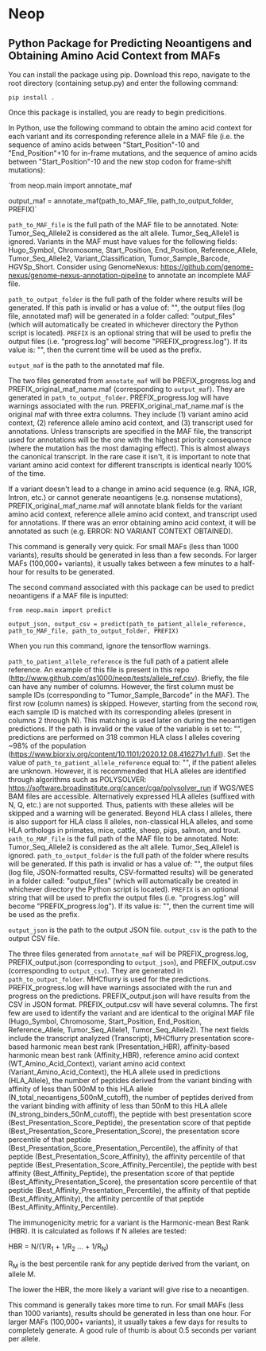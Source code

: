 # Neop
## Python Package for Predicting Neoantigens and Obtaining Amino Acid Context from MAFs

You can install the package using pip. Download this repo, navigate to the root directory (containing setup.py) and enter the following command:

`pip install .`

Once this package is installed, you are ready to begin predicitions.

In Python, use the following command to obtain the amino acid context for each variant and its corresponding reference allele in a MAF file (i.e. the sequence of amino acids between "Start_Position"-10 and "End_Position"+10 for in-frame mutations, and the sequence of amino acids between "Start_Position"-10 and the new stop codon for frame-shift mutations):

`from neop.main import annotate_maf

output_maf = annotate_maf(path_to_MAF_file, path_to_output_folder, PREFIX)`

`path_to_MAF_file` is the full path of the MAF file to be annotated. Note: Tumor_Seq_Allele2 is considered as the alt allele. Tumor_Seq_Allele1 is ignored. Variants in the MAF must have values for the following fields: Hugo_Symbol, Chromosome, Start_Position, End_Position, Reference_Allele, Tumor_Seq_Allele2, Variant_Classification, Tumor_Sample_Barcode, HGVSp_Short. Consider using GenomeNexus: https://github.com/genome-nexus/genome-nexus-annotation-pipeline to annotate an incomplete MAF file.

`path_to_output_folder` is the full path of the folder where results will be generated. If this path is invalid or has a value of: "", the output files (log file, annotated maf) will be generated in a folder called: "output_files" (which will automatically be created in whichever directory the Python script is located).
`PREFIX` is an optional string that will be used to prefix the output files (i.e. "progress.log" will become "PREFIX_progress.log"). If its value is: "", then the current time will be used as the prefix.

`output_maf` is the path to the annotated maf file.

The two files generated from `annotate_maf` will be PREFIX_progress.log and PREFIX_original_maf_name.maf (corresponding to `output_maf`). They are generated in `path_to_output_folder`. PREFIX_progress.log will have warnings associated with the run. PREFIX_original_maf_name.maf is the original maf with three extra columns. They include (1) variant amino acid context, (2) reference allele amino acid context, and (3) transcript used for annotations. Unless transcripts are specified in the MAF file, the transcript used for annotations will be the one with the highest priority consequence (where the mutation has the most damaging effect). This is almost always the canonical transcript. In the rare case it isn't, it is important to note that variant amino acid context for different transcripts is identical nearly 100% of the time.

If a variant doesn't lead to a change in amino acid sequence (e.g. RNA, IGR, Intron, etc.) or cannot generate neoantigens (e.g. nonsense mutations), PREFIX_original_maf_name.maf will annotate blank fields for the variant amino acid context, reference allele amino acid context, and transcript used for annotations. If there was an error obtaining amino acid context, it will be annotated as such (e.g. ERROR: NO VARIANT CONTEXT OBTAINED).

This command is generally very quick. For small MAFs (less than 1000 variants), results should be generated in less than a few seconds. For larger MAFs (100,000+ variants), it usually takes between a few minutes to a half-hour for results to be generated.

The second command associated with this package can be used to predict neoantigens if a MAF file is inputted:

`from neop.main import predict`

`output_json, output_csv = predict(path_to_patient_allele_reference, path_to_MAF_file, path_to_output_folder, PREFIX)`

When you run this command, ignore the tensorflow warnings.

`path_to_patient_allele_reference` is the full path of a patient allele reference. An example of this file is present in this repo (http://www.github.com/as1000/neop/tests/allele_ref.csv). Briefly, the file can have any number of columns. However, the first column must be sample IDs (corresponding to "Tumor_Sample_Barcode" in the MAF). The first row (column names) is skipped. However, starting from the second row, each sample ID is matched with its corresponding alleles (present in columns 2 through N). This matching is used later on during the neoantigen predictions. If the path is invalid or the value of the variable is set to: "", predictions are performed on 318 common HLA class I alleles covering ~98% of the population (https://www.biorxiv.org/content/10.1101/2020.12.08.416271v1.full). Set the value of `path_to_patient_allele_reference` equal to: "", if the patient alleles are unknown. However, it is recommended that HLA alleles are identified through algorithms such as POLYSOLVER: https://software.broadinstitute.org/cancer/cga/polysolver_run if WGS/WES BAM files are accessible. Alternatively expressed HLA alleles (suffixed with N, Q, etc.) are not supported. Thus, patients with these alleles will be skipped and a warning will be generated. Beyond HLA class I alleles, there is also support for HLA class II alleles, non-classical HLA alleles, and some HLA orthologs in primates, mice, cattle, sheep, pigs, salmon, and trout.
`path_to_MAF_file` is the full path of the MAF file to be annotated. Note: Tumor_Seq_Allele2 is considered as the alt allele. Tumor_Seq_Allele1 is ignored.
`path_to_output_folder` is the full path of the folder where results will be generated. If this path is invalid or has a value of: "", the output files (log file, JSON-formatted results, CSV-formatted results) will be generated in a folder called: "output_files" (which will automatically be created in whichever directory the Python script is located).
`PREFIX` is an optional string that will be used to prefix the output files (i.e. "progress.log" will become "PREFIX_progress.log"). If its value is: "", then the current time will be used as the prefix.

`output_json` is the path to the output JSON file.
`output_csv` is the path to the output CSV file.

The three files generated from `annotate_maf` will be PREFIX_progress.log, PREFIX_output.json (corresponding to `output_json`), and PREFIX_output.csv (corresponding to `output_csv`). They are generated in `path_to_output_folder`. MHCflurry is used for the predictions. PREFIX_progress.log will have warnings associated with the run and progress on the predictions. PREFIX_output.json will have results from the CSV in JSON format. PREFIX_output.csv will have several columns. The first few are used to identify the variant and are identical to the original MAF file (Hugo_Symbol, Chromosome, Start_Position, End_Position, Reference_Allele, Tumor_Seq_Allele1, Tumor_Seq_Allele2). The next fields include the transcript analyzed (Transcript), MHCflurry presentation score-based harmonic mean best rank (Presentation_HBR), affinity-based harmonic mean best rank (Affinity_HBR), reference amino acid context (WT_Amino_Acid_Context), variant amino acid context (Variant_Amino_Acid_Context), the HLA allele used in predictions (HLA_Allele), the number of peptides derived from the variant binding with affinity of less than 500nM to this HLA allele (N_total_neoantigens_500nM_cutoff), the number of peptides derived from the variant binding with affinity of less than 50nM to this HLA allele (N_strong_binders_50nM_cutoff), the peptide with best presentation score (Best_Presentation_Score_Peptide), the presentation score of that peptide (Best_Presentation_Score_Presentation_Score), the presentation score percentile of that peptide (Best_Presentation_Score_Presentation_Percentile), the affinity of that peptide (Best_Presentation_Score_Affinity), the affinity percentile of that peptide (Best_Presentation_Score_Affinity_Percentile), the peptide with best affinity (Best_Affinity_Peptide), the presentation score of that peptide (Best_Affinity_Presentation_Score), the presentation score percentile of that peptide (Best_Affinity_Presentation_Percentile), the affinity of that peptide (Best_Affinity_Affinity), the affinity percentile of that peptide (Best_Affinity_Affinity_Percentile).

The immunogenicity metric for a variant is the Harmonic-mean Best Rank (HBR). It is calculated as follows if N alleles are tested:

HBR = N/(1/R<sub>1</sub> + 1/R<sub>2</sub> ... + 1/R<sub>N</sub>)

R<sub>M</sub> is the best percentile rank for any peptide derived from the variant, on allele M.

The lower the HBR, the more likely a variant will give rise to a neoantigen.

This command is generally takes more time to run. For small MAFs (less than 1000 variants), results should be generated in less than one hour. For larger MAFs (100,000+ variants), it usually takes a few days for results to completely generate. A good rule of thumb is about 0.5 seconds per variant per allele.
